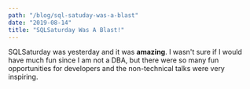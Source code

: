 ```yaml
---
path: "/blog/sql-satuday-was-a-blast"
date: "2019-08-14"
title: "SQLSaturday Was A Blast!"
---
```

SQLSaturday was yesterday and it was **amazing**. I wasn't sure if I would have much fun since I am not a DBA, but there were so many fun opportunities for developers and the non-technical talks were very inspiring.